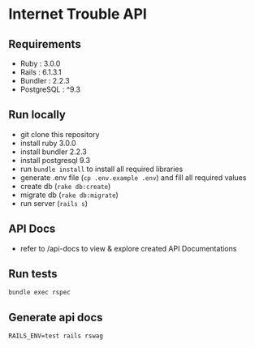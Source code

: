 # Internet Trouble API

## Requirements
- Ruby : 3.0.0
- Rails : 6.1.3.1
- Bundler : 2.2.3
- PostgreSQL : ^9.3

## Run locally
- git clone this repository
- install ruby 3.0.0
- install bundler 2.2.3
- install postgresql 9.3
- run `bundle install` to install all required libraries
- generate .env file (`cp .env.example .env`) and fill all required values
- create db (`rake db:create`)
- migrate db (`rake db:migrate`)
- run server (`rails s`)

## API Docs
- refer to /api-docs to view & explore created API Documentations
## Run tests
`bundle exec rspec`

## Generate api docs
`RAILS_ENV=test rails rswag`